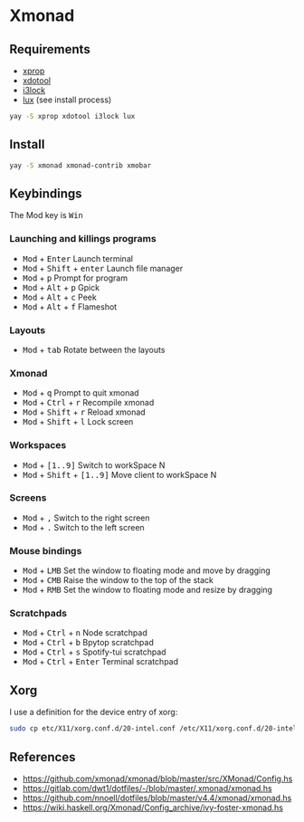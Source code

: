 # Xmonad

## Requirements

- [xprop](https://linux.die.net/man/1/xprop)
- [xdotool](https://www.semicomplete.com/projects/xdotool/)
- [i3lock](https://github.com/i3/i3lock)
- [lux](https://github.com/Ventto/lux) (see install process)

```sh
yay -S xprop xdotool i3lock lux
```

## Install

```sh
yay -S xmonad xmonad-contrib xmobar
```

## Keybindings

The Mod key is <kbd>Win</kbd>

### Launching and killings programs

- <kbd>Mod</kbd> + <kbd>Enter</kbd> Launch terminal
- <kbd>Mod</kbd> + <kbd>Shift</kbd> + <kbd>enter</kbd> Launch file manager
- <kbd>Mod</kbd> + <kbd>p</kbd> Prompt for program
- <kbd>Mod</kbd> + <kbd>Alt</kbd> + <kbd>p</kbd> Gpick
- <kbd>Mod</kbd> + <kbd>Alt</kbd> + <kbd>c</kbd> Peek
- <kbd>Mod</kbd> + <kbd>Alt</kbd> + <kbd>f</kbd> Flameshot

### Layouts

- <kbd>Mod</kbd> + <kbd>tab</kbd> Rotate between the layouts

### Xmonad

- <kbd>Mod</kbd> + <kbd>q</kbd> Prompt to quit xmonad
- <kbd>Mod</kbd> + <kbd>Ctrl</kbd> + <kbd>r</kbd> Recompile xmonad
- <kbd>Mod</kbd> + <kbd>Shift</kbd> + <kbd>r</kbd> Reload xmonad
- <kbd>Mod</kbd> + <kbd>Shift</kbd> + <kbd>l</kbd> Lock screen

### Workspaces

- <kbd>Mod</kbd> + <kbd>[1..9]</kbd> Switch to workSpace N
- <kbd>Mod</kbd> + <kbd>Shift</kbd> + <kbd>[1..9]</kbd> Move client to workSpace
  N

### Screens

- <kbd>Mod</kbd> + <kbd>,</kbd> Switch to the right screen
- <kbd>Mod</kbd> + <kbd>.</kbd> Switch to the left screen

### Mouse bindings

- <kbd>Mod</kbd> + <kbd>LMB</kbd> Set the window to floating mode and move by
  dragging
- <kbd>Mod</kbd> + <kbd>CMB</kbd> Raise the window to the top of the stack
- <kbd>Mod</kbd> + <kbd>RMB</kbd> Set the window to floating mode and resize by
  dragging

### Scratchpads

- <kbd>Mod</kbd> + <kbd>Ctrl</kbd> + <kbd>n</kbd> Node scratchpad
- <kbd>Mod</kbd> + <kbd>Ctrl</kbd> + <kbd>b</kbd> Bpytop scratchpad
- <kbd>Mod</kbd> + <kbd>Ctrl</kbd> + <kbd>s</kbd> Spotify-tui scratchpad
- <kbd>Mod</kbd> + <kbd>Ctrl</kbd> + <kbd>Enter</kbd> Terminal scratchpad

## Xorg

I use a definition for the device entry of xorg:

```sh
sudo cp etc/X11/xorg.conf.d/20-intel.conf /etc/X11/xorg.conf.d/20-intel.conf
```

## References

- https://github.com/xmonad/xmonad/blob/master/src/XMonad/Config.hs
- https://gitlab.com/dwt1/dotfiles/-/blob/master/.xmonad/xmonad.hs
- https://github.com/nnoell/dotfiles/blob/master/v4.4/xmonad/xmonad.hs
- https://wiki.haskell.org/Xmonad/Config_archive/ivy-foster-xmonad.hs
